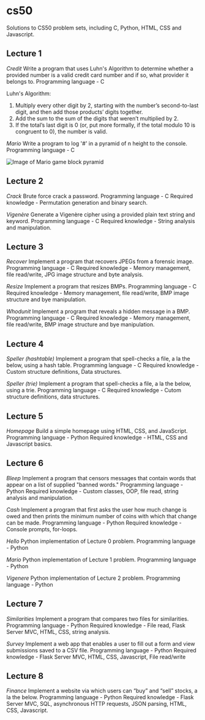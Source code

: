 # cs50
Solutions to CS50 problem sets, including C, Python, HTML, CSS and Javascript.

## Lecture 1
*Credit*
Write a program that uses Luhn's Algorithm to determine whether a provided number is a valid credit card number and if so, what provider it belongs to.
Programming language - C

Luhn's Algorithm:
1. Multiply every other digit by 2, starting with the number’s second-to-last digit, and then add those products’ digits together.
2. Add the sum to the sum of the digits that weren’t multiplied by 2.
3. If the total’s last digit is 0 (or, put more formally, if the total modulo 10 is congruent to 0), the number is valid.

*Mario* 
Write a program to log '#' in a pyramid of n height to the console.
Programming language - C

![Image of Mario game block pyramid](https://cs50.harvard.edu/x/2020/psets/1/mario/more/pyramids.png)

## Lecture 2
*Crack*
Brute force crack a password.
Programming language - C
Required knowledge - Permutation generation and binary search.

*Vigenère*
Generate a Vigenère cipher using a provided plain text string and keyword.
Programming language - C
Required knowledge - String analysis and manipulation.

## Lecture 3
*Recover*
Implement a program that recovers JPEGs from a forensic image. 
Programming language - C
Required knowledge - Memory management, file read/write, JPG image structure and byte analysis.

*Resize*
Implement a program that resizes BMPs.
Programming language - C
Required knowledge - Memory management, file read/write, BMP image structure and bye manipulation.

*Whodunit*
Implement a program that reveals a hidden message in a BMP.
Programming language - C
Required knowledge - Memory management, file read/write, BMP image structure and bye manipulation.

## Lecture 4
*Speller (hashtable)*
Implement a program that spell-checks a file, a la the below, using a hash table.
Programming language - C
Required knowledge - Custom structure definitions, Data structures.

*Speller (trie)*
Implement a program that spell-checks a file, a la the below, using a trie.
Programming language - C
Required knowledge - Cutom structure definitions, data structures.

## Lecture 5
*Homepage*
Build a simple homepage using HTML, CSS, and JavaScript.
Programming language - Python
Required knowledge - HTML, CSS and Javascript basics.

## Lecture 6
*Bleep*
Implement a program that censors messages that contain words that appear on a list of supplied "banned words."
Programming language - Python
Required knowledge - Custom classes, OOP, file read, string analysis and manipulation.

*Cash*
Implement a program that first asks the user how much change is owed and then prints the minimum number of coins with which that change can be made.
Programming language - Python
Required knowledge - Console prompts, for-loops.

*Hello*
Python implementation of Lecture 0 problem.
Programming language - Python

*Mario*
Python implementation of Lecture 1 problem.
Programming language - Python

*Vigenere*
Python implementation of Lecture 2 problem.
Programming language - Python

## Lecture 7
*Similarities*
Implement a program that compares two files for similarities.
Programming language - Python
Required knowledge - File read, Flask Server MVC, HTML, CSS, string analysis.

*Survey*
Implement a web app that enables a user to fill out a form and view submissions saved to a CSV file.
Programming language - Python
Required knowledge - Flask Server MVC, HTML, CSS, Javascript, File read/write

## Lecture 8
*Finance*
Implement a website via which users can “buy” and “sell” stocks, a la the below.
Programming language - Python
Required knowledge - Flask Server MVC, SQL, asynchronous HTTP requests, JSON parsing, HTML, CSS, Javascript.
